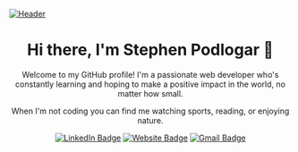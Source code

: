 [![Header](https://raw.githubusercontent.com/stpodlogar/stpodlogar/master/assets/GitHub-header.png "Header")](https://www.stephenpodlogar.com)

<h1 align="center">Hi there, I'm Stephen Podlogar 👋</h1>

<p align="center">
  Welcome to my GitHub profile! I'm a passionate web developer who's constantly learning and hoping to make a positive impact in the world, no matter how small.
</p>

<p align="center">
  When I'm not coding you can find me watching sports, reading, or enjoying nature.
</p>

<div align="center">
  
  [![LinkedIn Badge](https://img.shields.io/badge/LinkedIn-0077B5?style=for-the-badge&logo=linkedin&logoColor=white)](https://www.linkedin.com/in/stephenpodlogar/)
  [![Website Badge](https://img.shields.io/badge/stephenpodlogar.com-00C7B7?style=for-the-badge&logo=netlify&logoColor=white)](https://www.stephenpodlogar.com/)
  [![Gmail Badge](https://img.shields.io/badge/Gmail-c14438?style=for-the-badge&logo=Gmail&logoColor=white)](mailto:stpodlogar@gmail.com)
</div>

<!-- | ![My GitHub Stats](https://github-readme-stats.vercel.app/api?username=stpodlogar&show_icons=true&theme=algolia) | ![My GitHub Language Stats](https://github-readme-stats.vercel.app/api/top-langs/?username=stpodlogar&layout=compact&&theme=algolia) |
| ------------- | ------------- | -->
<!--
**stpodlogar/stpodlogar** is a ✨ _special_ ✨ repository because its `README.md` (this file) appears on your GitHub profile.

Here are some ideas to get you started:

- 🔭 I’m currently working on ...
- 🌱 I’m currently learning ...
- 👯 I’m looking to collaborate on ...
- 🤔 I’m looking for help with ...
- 💬 Ask me about ...
- 📫 How to reach me: ...
- 😄 Pronouns: ...
- ⚡ Fun fact: ...
-->
